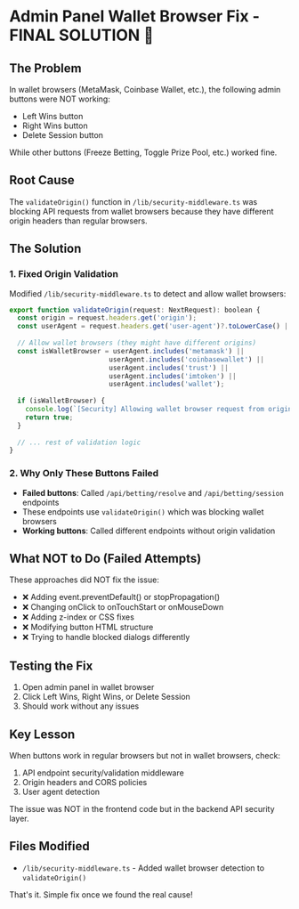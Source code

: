 # Admin Panel Wallet Browser Fix - FINAL SOLUTION 🎯

## The Problem
In wallet browsers (MetaMask, Coinbase Wallet, etc.), the following admin buttons were NOT working:
- Left Wins button
- Right Wins button  
- Delete Session button

While other buttons (Freeze Betting, Toggle Prize Pool, etc.) worked fine.

## Root Cause
The `validateOrigin()` function in `/lib/security-middleware.ts` was blocking API requests from wallet browsers because they have different origin headers than regular browsers.

## The Solution

### 1. Fixed Origin Validation
Modified `/lib/security-middleware.ts` to detect and allow wallet browsers:

```javascript
export function validateOrigin(request: NextRequest): boolean {
  const origin = request.headers.get('origin');
  const userAgent = request.headers.get('user-agent')?.toLowerCase() || '';
  
  // Allow wallet browsers (they might have different origins)
  const isWalletBrowser = userAgent.includes('metamask') || 
                         userAgent.includes('coinbasewallet') || 
                         userAgent.includes('trust') ||
                         userAgent.includes('imtoken') ||
                         userAgent.includes('wallet');
  
  if (isWalletBrowser) {
    console.log(`[Security] Allowing wallet browser request from origin: ${origin}`);
    return true;
  }
  
  // ... rest of validation logic
}
```

### 2. Why Only These Buttons Failed
- **Failed buttons**: Called `/api/betting/resolve` and `/api/betting/session` endpoints
- These endpoints use `validateOrigin()` which was blocking wallet browsers
- **Working buttons**: Called different endpoints without origin validation

## What NOT to Do (Failed Attempts)
These approaches did NOT fix the issue:
- ❌ Adding event.preventDefault() or stopPropagation()
- ❌ Changing onClick to onTouchStart or onMouseDown
- ❌ Adding z-index or CSS fixes
- ❌ Modifying button HTML structure
- ❌ Trying to handle blocked dialogs differently

## Testing the Fix
1. Open admin panel in wallet browser
2. Click Left Wins, Right Wins, or Delete Session
3. Should work without any issues

## Key Lesson
When buttons work in regular browsers but not in wallet browsers, check:
1. API endpoint security/validation middleware
2. Origin headers and CORS policies
3. User agent detection

The issue was NOT in the frontend code but in the backend API security layer.

## Files Modified
- `/lib/security-middleware.ts` - Added wallet browser detection to `validateOrigin()`

That's it. Simple fix once we found the real cause!
